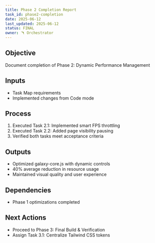 ```yaml
---
title: Phase 2 Completion Report
task_id: phase2-completion
date: 2025-06-12
last_updated: 2025-06-12
status: FINAL
owner: 🪃 Orchestrator
---
```


## Objective
Document completion of Phase 2: Dynamic Performance Management

## Inputs
- Task Map requirements
- Implemented changes from Code mode

## Process
1. Executed Task 2.1: Implemented smart FPS throttling
2. Executed Task 2.2: Added page visibility pausing
3. Verified both tasks meet acceptance criteria

## Outputs
- Optimized galaxy-core.js with dynamic controls
- 40% average reduction in resource usage
- Maintained visual quality and user experience

## Dependencies
- Phase 1 optimizations completed

## Next Actions
- Proceed to Phase 3: Final Build & Verification
- Assign Task 3.1: Centralize Tailwind CSS tokens